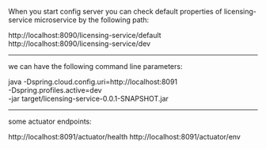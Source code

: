 When you start config server you can check default properties of licensing-service microservice by the following path:

http://localhost:8090/licensing-service/default
http://localhost:8090/licensing-service/dev


--------

we can have the following command line parameters:

java  -Dspring.cloud.config.uri=http://localhost:8091 \
      -Dspring.profiles.active=dev \
      -jar target/licensing-service-0.0.1-SNAPSHOT.jar


--------

some actuator endpoints:

http://localhost:8091/actuator/health
http://localhost:8091/actuator/env
